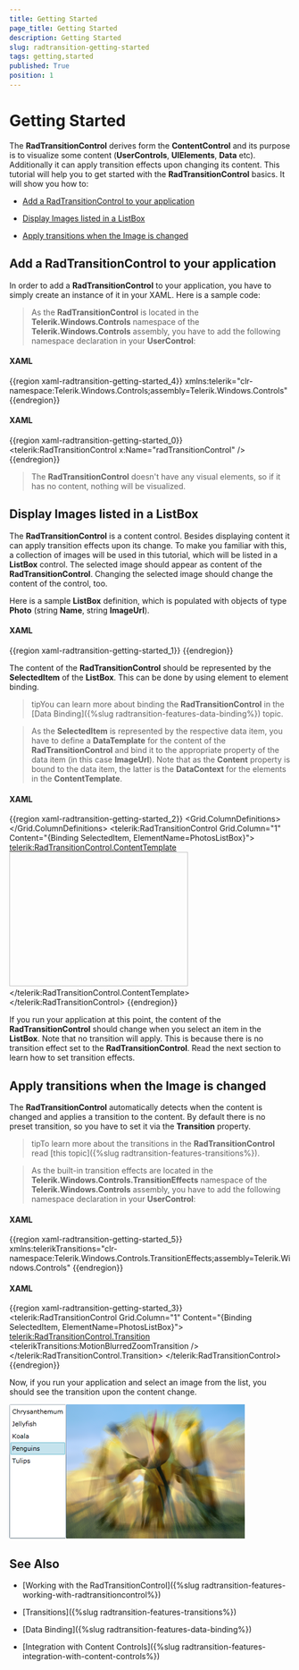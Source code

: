 ```yaml
---
title: Getting Started
page_title: Getting Started
description: Getting Started
slug: radtransition-getting-started
tags: getting,started
published: True
position: 1
---
```


# Getting Started

The __RadTransitionControl__ derives form the __ContentControl__ and its purpose is to visualize some content (__UserControls__, __UIElements__, __Data__ etc). Additionally it can apply transition effects upon changing its content. This tutorial will help you to get started with the __RadTransitionControl__ basics. It will show you how to:

* [Add a RadTransitionControl to your application](#add-a-radtransitioncontrol-to-your-application)

* [Display Images listed in a ListBox](#display-images-listed-in-a-listbox)

* [Apply transitions when the Image is changed](#apply-transitions-when-the-image-is-changed)

## Add a RadTransitionControl to your application

In order to add a __RadTransitionControl__ to your application, you have to simply create an instance of it in your XAML. Here is a sample code:

>As the __RadTransitionControl__ is located in the __Telerik.Windows.Controls__ namespace of the __Telerik.Windows.Controls__ assembly, you have to add the following namespace declaration in your __UserControl__:

#### __XAML__

{{region xaml-radtransition-getting-started_4}}
	xmlns:telerik="clr-namespace:Telerik.Windows.Controls;assembly=Telerik.Windows.Controls"
{{endregion}}

#### __XAML__

{{region xaml-radtransition-getting-started_0}}
	<telerik:RadTransitionControl x:Name="radTransitionControl" />
{{endregion}}

>The __RadTransitionControl__ doesn't have any visual elements, so if it has no content, nothing will be visualized.

## Display Images listed in a ListBox

The __RadTransitionControl__ is a content control. Besides displaying content it can apply transition effects upon its change. To make you familiar with this, a collection of images will be used in this tutorial, which will be listed in a __ListBox__ control. The selected image should appear as content of the __RadTransitionControl__. Changing the selected image should change the content of the control, too.

Here is a sample __ListBox__ definition, which is populated with objects of type __Photo__ (string __Name__, string __ImageUrl__).

#### __XAML__

{{region xaml-radtransition-getting-started_1}}
	<ListBox x:Name="PhotosListBox"
	    DisplayMemberPath="Name"
	    ItemsSource="{Binding PhotosCollection}" />
{{endregion}}

The content of the __RadTransitionControl__ should be represented by the __SelectedItem__ of the __ListBox__. This can be done by using element to element binding.

>tipYou can learn more about binding the __RadTransitionControl__ in the [Data Binding]({%slug radtransition-features-data-binding%}) topic.

>As the __SelectedItem__ is represented by the respective data item, you have to define a __DataTemplate__ for the content of the __RadTransitionControl__ and bind it to the appropriate property of the data item (in this case __ImageUrl__). Note that as the __Content__ property is bound to the data item, the latter is the __DataContext__ for the elements in the __ContentTemplate__.

#### __XAML__

{{region xaml-radtransition-getting-started_2}}
	<Grid x:Name="LayoutRoot">
	    <Grid.ColumnDefinitions>
	        <ColumnDefinition Width="Auto" />
	        <ColumnDefinition />
	    </Grid.ColumnDefinitions>
	    <ListBox x:Name="PhotosListBox1"
	DisplayMemberPath="Name"
	ItemsSource="{Binding PhotosCollection}" />
	    <telerik:RadTransitionControl Grid.Column="1"
	                            Content="{Binding SelectedItem, ElementName=PhotosListBox}">
	        <telerik:RadTransitionControl.ContentTemplate>
	            <DataTemplate>
	                <Image Source="{Binding ImageUrl}"
	                Stretch="Uniform"
	                Width="320"
	                Height="240" />
	            </DataTemplate>
	        </telerik:RadTransitionControl.ContentTemplate>
	    </telerik:RadTransitionControl>
	</Grid>
{{endregion}}

If you run your application at this point, the content of the __RadTransitionControl__ should change when you select an item in the __ListBox__. Note that no transition will apply. This is because there is no transition effect set to the __RadTransitionControl__. Read the next section to learn how to set transition effects.

## Apply transitions when the Image is changed

The __RadTransitionControl__ automatically detects when the content is changed and applies a transition to the content. By default there is no preset transition, so you have to set it via the __Transition__ property.

>tipTo learn more about the transitions in the __RadTransitionControl__ read [this topic]({%slug radtransition-features-transitions%}).

>As the built-in transition effects are located in the __Telerik.Windows.Controls.TransitionEffects__ namespace of the __Telerik.Windows.Controls__ assembly, you have to add the following namespace declaration in your __UserControl__:

#### __XAML__

{{region xaml-radtransition-getting-started_5}}
	xmlns:telerikTransitions="clr-namespace:Telerik.Windows.Controls.TransitionEffects;assembly=Telerik.Windows.Controls"
{{endregion}}

#### __XAML__

{{region xaml-radtransition-getting-started_3}}
	<telerik:RadTransitionControl Grid.Column="1"
	                      Content="{Binding SelectedItem, ElementName=PhotosListBox}">
	    <telerik:RadTransitionControl.Transition>
	        <telerikTransitions:MotionBlurredZoomTransition />
	    </telerik:RadTransitionControl.Transition>
	</telerik:RadTransitionControl>
{{endregion}}

Now, if you run your application and select an image from the list, you should see the transition upon the content change.

![](images/RadTransition_Getting_Started_01.png)

## See Also

 * [Working with the RadTransitionControl]({%slug radtransition-features-working-with-radtransitioncontrol%})

 * [Transitions]({%slug radtransition-features-transitions%})

 * [Data Binding]({%slug radtransition-features-data-binding%})

 * [Integration with Content Controls]({%slug radtransition-features-integration-with-content-controls%})
